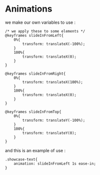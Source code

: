 # Animations
we make our own variables to use : 
```
/* we apply these to some elements */
@keyframes slideInFromLeft{
    0%{
        transform: translateX(-100%);
    }
    100%{
        transform: translateX(0);
    }
}

@keyframes slideInFromRight{
    0%{
        transform: translateX(100%);
    }
    100%{
        transform: translateX(0);
    }
}

@keyframes slideInFromTop{
    0%{
        transform: translateY(-100%);
    }
    100%{
        transform: translateY(0);
    }
}
```
and this is an example of use : 
```
.showcase-text{
    animation: slideInFromLeft 1s ease-in;
}
```
